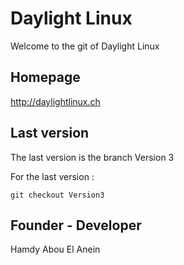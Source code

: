 # Daylight Linux


Welcome to the git of Daylight Linux


## Homepage

http://daylightlinux.ch


## Last version 

The last version is the branch Version 3

For the last version :

```
git checkout Version3
```

## Founder -  Developer

Hamdy Abou El Anein

